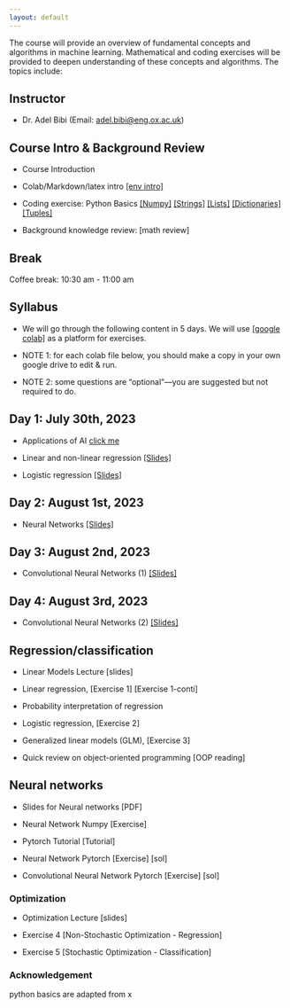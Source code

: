 ```yaml
---
layout: default
---
```


The course will provide an overview of fundamental concepts and algorithms in machine learning. Mathematical and coding exercises will be provided to deepen understanding of these concepts and algorithms. The topics include:

## Instructor
* Dr. Adel Bibi (Email: adel.bibi@eng.ox.ac.uk)


## Course Intro & Background Review

* Course Introduction

* Colab/Markdown/latex intro [[env intro]](https://colab.research.google.com/drive/1DHVIdXVouXhQmnusmR-JLGBqT2_TsxCF?usp=sharing)

* Coding exercise: Python Basics [[Numpy]](https://colab.research.google.com/drive/1N_LQdkRL-PrQqtrUtKOXDDRxKW7Whioh?usp=sharing) [[Strings]](https://colab.research.google.com/drive/16QB0e6reXr0aYg3QMJbb2Kjpd93cZ1qJ?usp=sharing) [[Lists]](https://colab.research.google.com/drive/1cHDaCeHUbNzV-zHpYPRBMNohL4dbxeqB?usp=sharing) [[Dictionaries]](https://colab.research.google.com/drive/1pofof5pxzbliUlgZOKAA5LdA6YMqGGuK?usp=sharing) [[Tuples]](https://colab.research.google.com/drive/1nqqTPS9GZYyQ9rdCPbMZFWoKdmjtFZv9?usp=sharing)

* Background knowledge review: [math review]

##  Break
Coffee break: 10:30 am - 11:00 am

## Syllabus

* We will go through the following content in 5 days. We will use [[google colab]](https://colab.research.google.com/) as a platform for exercises.

* NOTE 1: for each colab file below, you should make a copy in your own google drive to edit & run.

* NOTE 2: some questions are “optional”—you are suggested but not required to do.

## Day 1: July 30th, 2023
* Applications of AI   <a href="https://docs.google.com/presentation/d/1LMnpF8G8BmttVlG22AAL3bpVYPjjyGuTvM67_YU_drM/edit?usp=sharing"> click me </a>


* Linear and non-linear regression [[Slides]](https://docs.google.com/presentation/d/1NWlQGnMTl_LLMUHhFIyfeeSZ2CA9GFzCtXvIlX2tHyA/edit?usp=sharing)

*  Logistic regression [[Slides]](https://docs.google.com/presentation/d/1U7vSdTIBkPDe7YIQahcCwMhym2THBIaj_0vzWZ_dkaQ/edit?usp=sharing)

## Day 2: August 1st, 2023

*  Neural Networks [[Slides]](https://docs.google.com/presentation/d/1Hn60l775ITw2Sk7sZXSDQGPQK0dq8KX3yDw3fyA8RbQ/edit?usp=sharing)

## Day 3: August 2nd, 2023

*  Convolutional Neural Networks (1) [[Slides]](https://docs.google.com/presentation/d/15YykQY2zD_vB0s3wAvQJ33XE74V-NvB9hpsUQXUfRO8/edit?usp=sharing)

## Day 4: August 3rd, 2023

* Convolutional Neural Networks (2) [[Slides]](https://docs.google.com/presentation/d/15YykQY2zD_vB0s3wAvQJ33XE74V-NvB9hpsUQXUfRO8/edit?usp=sharing)

## Regression/classification
* Linear Models Lecture [slides]

* Linear regression, [Exercise 1] [Exercise 1-conti]

* Probability interpretation of regression

* Logistic regression, [Exercise 2]

* Generalized linear models (GLM), [Exercise 3]

* Quick review on object-oriented programming [OOP reading]

## Neural networks

* Slides for Neural networks [PDF]

* Neural Network Numpy [Exercise]

* Pytorch Tutorial [Tutorial]

* Neural Network Pytorch [Exercise] [sol]

* Convolutional Neural Network Pytorch [Exercise] [sol]

### Optimization
  
* Optimization Lecture [slides]
 
* Exercise 4 [Non-Stochastic Optimization - Regression]

* Exercise 5 [Stochastic Optimization - Classification]

### Acknowledgement
python basics are adapted from x

